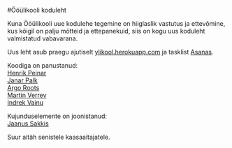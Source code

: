 #Ööülikooli koduleht

Kuna Ööülikooli uue kodulehe tegemine on hiiglaslik vastutus ja ettevõmine, kus kõigil on palju mõtteid ja ettepanekuid, siis on kogu uus koduleht valmistatud vabavarana. 

Uus leht asub praegu ajutiselt [ylikool.herokuapp.com](http://ylikool.herokuapp.com) ja tasklist [Asanas](https://app.asana.com/-/share?s=10785425898623-noQyCHZmysFZT1WdYoohcaC9wAGJcJdreGpyVB4lHZr-1888846333398).

Koodiga on panustanud:  
[Henrik Peinar](https://github.com/hpeinar)  
[Janar Palk](https://github.com/chanar)  
[Argo Roots](https://github.com/argoroots)  
[Martin Verrev](https://github.com/martinve)  
[Indrek Vainu](https://github.com/vainu)

Kujunduselemente on joonistanud:   
[Jaanus Sakkis](https://et.wikipedia.org/wiki/Jaanus_Sakkis)

Suur aitäh senistele kaasaaitajatele.

